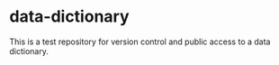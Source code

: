 # data-dictionary
This is a test repository for version control and public access to a data dictionary.

